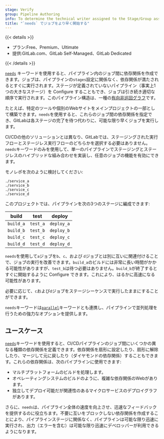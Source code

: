 ```yaml
---
stage: Verify
group: Pipeline Authoring
info: To determine the technical writer assigned to the Stage/Group associated with this page, see https://handbook.gitlab.com/handbook/product/ux/technical-writing/#assignments
title: "`needs` でジョブをより早く開始する"
---
```


{{< details >}}

- プラン:Free、Premium、Ultimate
- 提供:GitLab.com、GitLab Self-Managed、GitLab Dedicated

{{< /details >}}

[`needs`](_index.md#needs) キーワードを使用すると、パイプライン内のジョブ間に依存関係を作成できます。ジョブは、パイプラインの`stages`設定に関係なく、依存関係が満たされるとすぐに実行されます。ステージが定義されていないパイプライン（事実上1つの大きなステージ）を Configure することもでき、ジョブは引き続き適切な順序で実行されます。このパイプライン構造は、一種の[有向非巡回グラフ](https://en.wikipedia.org/wiki/Directed_acyclic_graph)です。

たとえば、特定のツールや個別のWebサイトをメインプロジェクトの一部として構築できます。`needs`を使用すると、これらのジョブ間の依存関係を指定でき、GitLabは各ステージの完了を待つ代わりに、可能な限り早くジョブを実行します。

CI/CDの他のソリューションとは異なり、GitLabでは、ステージングされた実行フローとステージレス実行フローのどちらかを選択する必要はありません。`needs`キーワードのみを使用して、単一のパイプラインでステージングとステージレスのハイブリッドな組み合わせを実装し、任意のジョブの機能を有効にできます。

モノレポを次のように検討してください:

```plaintext
./service_a
./service_b
./service_c
./service_d
```

このプロジェクトでは、パイプラインを次の3つのステージに編成できます:

| build     | test     | deploy |
|-----------|----------|--------|
| `build_a` | `test_a` | `deploy_a` |
| `build_b` | `test_b` | `deploy_b` |
| `build_c` | `test_c` | `deploy_c` |
| `build_d` | `test_d` | `deploy_d` |

`needs`を使用して`a`ジョブを`b`、`c`、および `d`ジョブとは別に互いに関連付けることで、ジョブの実行を改善できます。`build_a`のビルドには非常に長い時間がかかる可能性がありますが、`test_b`は待つ必要はありません。`build_b`が終了するとすぐに開始するように Configure できます。これにより、はるかに高速になる可能性があります。

必要に応じて、`c`および`d`ジョブをステージシーケンスで実行したままにすることができます。

`needs`キーワードは[`parallel`](_index.md#parallel)キーワードとも連携し、パイプラインで並列処理を行うための強力なオプションを提供します。

## ユースケース

[`needs`](_index.md#needs)キーワードを使用すると、CI/CDパイプラインのジョブ間にいくつかの異なる種類の依存関係を定義できます。依存関係を扇形に設定したり、扇形に解除したり、マージして元に戻したり（ダイヤモンドの依存関係）することもできます。これらの依存関係は、次のパイプラインに使用できます:

- マルチプラットフォームのビルドを処理します。
- オペレーティングシステムのビルドのように、複雑な依存関係のWebがあります。
- 独立してデプロイ可能だが関連性のあるマイクロサービスのデプロイグラフがあります。

さらに、`needs`は、パイプライン全体の速度を向上させ、迅速なフィードバックを提供するのに役立ちます。不要に互いをブロックしない依存関係を作成することにより、パイプラインステージに関係なく、パイプラインは可能な限り迅速に実行され、出力（エラーを含む）は可能な限り迅速にデベロッパーが利用できるようになります。
